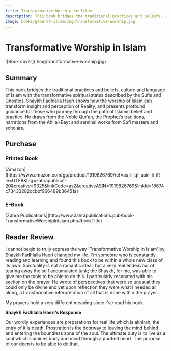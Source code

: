 ```yaml
---
title: Transformative Worship in Islam
description: This book bridges the traditional practices and beliefs, culture and language of Islam with the transformative spiritual states described by the Sufis and Gnostics.
image: books/general-islam/img/transformative-worship.jpg
---
```


# Transformative Worship in Islam

<div markdown="1" class="cover-image">
![Book cover](./img/transformative-worship.jpg)
</div>

## Summary

This book bridges the traditional practices and beliefs, culture and language of Islam with the transformative spiritual states described by the Sufis and Gnostics. Shaykh Fadhlalla Haeri shows how the worship of Islam can transform insight and perception of Reality, and presents profound guidance for those who journey through the path of Islamic belief and practice. He draws from the Noble Qur’an, the Prophet’s traditions, narrations from the Ahl al-Bayt and seminal works from Sufi masters and scholars.

## Purchase

### Printed Book

<div markdown="3" class="purchase-link">
[Amazon](https://www.amazon.com/gp/product/1919826769/ref=as_li_qf_asin_il_tl?ie=UTF8&tag=zahrapublicat-20&creative=9325&linkCode=as2&creativeASIN=1919826769&linkId=18674c73433282ccbbf966489b36451a)
</div>

### E-Book

<div markdown="3" class="purchase-link">
[Zahra Publications](http://www.zahrapublications.pub/book-TransformativeWorshipInIslam.php#bookTitle)
</div>

## Reader Review

I cannot begin to truly express the way 'Transformative Worship in Islam' by Shaykh Fadhlalla Haeri changed my life. I'm someone who is constantly reading and learning and found this book to be within a whole new class of its own. Spirituality is not a romantic ideal, but a very real endeavour of tearing away the self accumulated junk; the Shaykh, for me, was able to give me the tools to be able to do this. I particularly resonated with his section on the prayer. He wrote of perspectives that were so unusual they could only be divine and yet upon reflection they were what I needed all along, a transformative interpretation of all that is done within the prayer.

My prayers hold a very different meaning since I've read his book.

**Shaykh Fadhlalla Haeri's Response**

Our wordly experiences are preparations for real life which is akhirah, the entry of it is death. Prostration is the doorway to leaving the mind behind and entering the boundless zone of the soul. The ultimate duty is to live as a soul which illumines body and mind through a purified heart. The purpose of our deen is to be able to do that. 